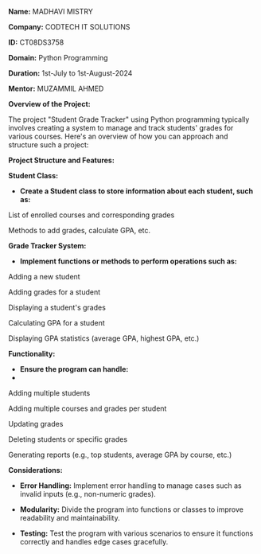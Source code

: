 **Name:** MADHAVI MISTRY

**Company:** CODTECH IT SOLUTIONS

**ID:** CT08DS3758

**Domain:** Python Programming

**Duration:** 1st-July to 1st-August-2024

**Mentor:** MUZAMMIL AHMED


**Overview of the Project:**

The project "Student Grade Tracker" using Python programming typically involves creating a system to manage and track students' grades for various courses. Here's an overview of how you can approach and structure such a project:

**Project Structure and Features:**

**Student Class:**

- **Create a Student class to store information about each student, such as:**
  
List of enrolled courses and corresponding grades

Methods to add grades, calculate GPA, etc.  
    
**Grade Tracker System:**

- **Implement functions or methods to perform operations such as:**
  
Adding a new student

Adding grades for a student

Displaying a student's grades

Calculating GPA for a student

Displaying GPA statistics (average GPA, highest GPA, etc.)

**Functionality:**

- **Ensure the program can handle:**
- 
Adding multiple students

Adding multiple courses and grades per student

Updating grades

Deleting students or specific grades

Generating reports (e.g., top students, average GPA by course, etc.)

**Considerations:**

- **Error Handling:** Implement error handling to manage cases such as invalid inputs (e.g., non-numeric grades).

- **Modularity:** Divide the program into functions or classes to improve readability and maintainability.

- **Testing:** Test the program with various scenarios to ensure it functions correctly and handles edge cases gracefully.

